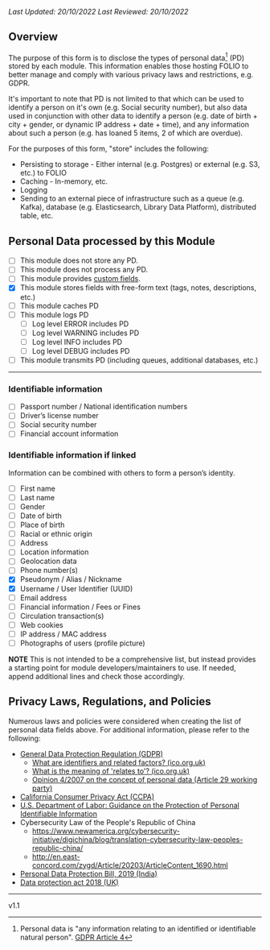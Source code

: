 _Last Updated: 20/10/2022_
_Last Reviewed: 20/10/2022_

## Overview

The purpose of this form is to disclose the types of personal data[^1] (PD) stored by each module.  This information enables those hosting FOLIO to better manage and comply with various privacy laws and restrictions, e.g. GDPR.

It's important to note that PD is not limited to that which can be used to identify a person on it's own (e.g. Social security number), but also data used in conjunction with other data to identify a person (e.g. date of birth + city + gender, or dynamic IP address + date + time), and any information about such a person (e.g. has loaned 5 items, 2 of which are overdue).

For the purposes of this form, "store" includes the following:

* Persisting to storage - Either internal (e.g. Postgres) or external (e.g. S3, etc.) to FOLIO
* Caching - In-memory, etc.
* Logging
* Sending to an external piece of infrastructure such as a queue (e.g. Kafka), database (e.g. Elasticsearch, Library Data Platform), distributed table, etc.

## Personal Data processed by this Module

- [ ] This module does not store any PD.
- [ ] This module does not process any PD.
- [ ] This module provides [custom fields](https://github.com/folio-org/folio-custom-fields).
- [X] This module stores fields with free-form text (tags, notes, descriptions, etc.)
- [ ] This module caches PD
- [ ] This module logs PD
  - [ ] Log level ERROR includes PD
  - [ ] Log level WARNING includes PD
  - [ ] Log level INFO includes PD
  - [ ] Log level DEBUG includes PD
- [ ] This module transmits PD (including queues, additional databases, etc.)

---

### Identifiable information

- [ ] Passport number / National identification numbers
- [ ] Driver’s license number
- [ ] Social security number
- [ ] Financial account information

### Identifiable information if linked

Information can be combined with others to form a person’s identity.

- [ ] First name
- [ ] Last name
- [ ] Gender
- [ ] Date of birth
- [ ] Place of birth
- [ ] Racial or ethnic origin
- [ ] Address
- [ ] Location information
- [ ] Geolocation data
- [ ] Phone number(s)
- [X] Pseudonym / Alias / Nickname
- [X] Username / User Identifier (UUID)
- [ ] Email address
- [ ] Financial information / Fees or Fines
- [ ] Circulation transaction(s)
- [ ] Web cookies
- [ ] IP address / MAC address
- [ ] Photographs of users (profile picture)
<!--- - [ ] Other PD - Please list as needed -->

**NOTE** This is not intended to be a comprehensive list, but instead provides a starting point for module developers/maintainers to use. If needed, append additional lines and check those accordingly.

## Privacy Laws, Regulations, and Policies

Numerous laws and policies were considered when creating the list of personal data fields above.  For additional information, please refer to the following:
* [General Data Protection Regulation (GDPR)](https://eur-lex.europa.eu/legal-content/EN/TXT/HTML/?uri=CELEX:02016R0679-20160504)
  * [What are identifiers and related factors? (ico.org.uk)](https://ico.org.uk/for-organisations/guide-to-data-protection/guide-to-the-general-data-protection-regulation-gdpr/what-is-personal-data/what-are-identifiers-and-related-factors/)
  * [What is the meaning of 'relates to'? (ico.org.uk)](https://ico.org.uk/for-organisations/guide-to-data-protection/guide-to-the-general-data-protection-regulation-gdpr/what-is-personal-data/what-is-the-meaning-of-relates-to/)
  * [Opinion 4/2007 on the concept of personal data (Article 29 working party)](https://ec.europa.eu/justice/article-29/documentation/opinion-recommendation/files/2007/wp136_en.pdf)
* [California Consumer Privacy Act (CCPA)](https://oag.ca.gov/privacy/ccpa)
* [U.S. Department of Labor: Guidance on the Protection of Personal Identifiable Information](https://www.dol.gov/general/ppii)
* Cybersecurity Law of the People's Republic of China
  * https://www.newamerica.org/cybersecurity-initiative/digichina/blog/translation-cybersecurity-law-peoples-republic-china/
  * http://en.east-concord.com/zygd/Article/20203/ArticleContent_1690.html
* [Personal Data Protection Bill, 2019 (India)](https://www.prsindia.org/billtrack/personal-data-protection-bill-2019)
* [Data protection act 2018 (UK)](https://www.legislation.gov.uk/ukpga/2018/12/section/3/enacted)

---
[^1]: Personal data is "any information relating to an identified or identifiable natural person". [GDPR Article 4](https://web.archive.org/web/20220308161519/https://eur-lex.europa.eu/legal-content/EN/TXT/HTML/?uri=CELEX:32016R0679#d1e1374-1-1)

v1.1